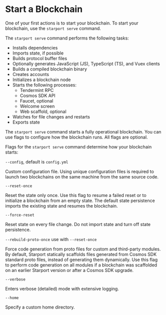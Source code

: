# Start a Blockchain

One of your first actions is to start your blockchain. To start your blockchain, use the `starport serve` command.

The `starport serve` command performs the following tasks:

* Installs dependencies
* Imports state, if possible
* Builds protocol buffer files
* Optionally generates JavaScript (JS), TypeScript (TS), and Vuex clients
* Builds a compiled blockchain binary
* Creates accounts
* Initializes a blockchain node
* Starts the following processes:
  * Tendermint RPC
  * Cosmos SDK API
  * Faucet, optional
  * Welcome screen
  * Web scaffold, optional
* Watches for file changes and restarts
* Exports state

The `starport serve` command starts a fully operational blockchain. You can use flags to configure how the blockchain runs. All flags are optional.

Flags for the `starport serve` command determine how your blockchain starts:

`--config`, default is `config.yml`

  Custom configuration file. Using unique configuration files is required to launch two blockchains on the same machine from the same source code. 

`--reset-once`

  Reset the state only once. Use this flag to resume a failed reset or to initialize a blockchain from an empty state. The default state persistence imports the existing state and resumes the blockchain. 

`--force-reset`

  Reset state on every file change. Do not import state and turn off state persistence.

`--rebuild-proto-once` use with `--reset-once`

  Force code generation from proto files for custom and third-party modules. By default, Starport statically scaffolds files generated from Cosmos SDK standard proto files, instead of generating them dynamically. Use this flag to perform code generation on all modules if a blockchain was scaffolded on an earlier Starport version or after a Cosmos SDK upgrade.

`--verbose`
  
  Enters verbose (detailed) mode with extensive logging.

`--home`

  Specify a custom home directory.

